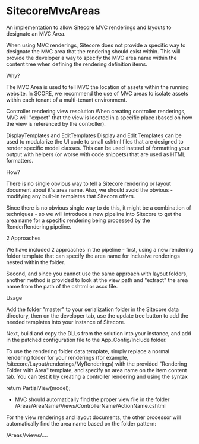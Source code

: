 SitecoreMvcAreas
================

An implementation to allow Sitecore MVC renderings and layouts to designate an MVC Area.

When using MVC renderings, Sitecore does not provide a specific way to designate the MVC area that the rendering should exist within. This will provide the developer a way to specify the MVC area name within the content tree when defining the rendering definition items.

Why?

The MVC Area is used to tell MVC the location of assets within the running website. In SCORE, we recommend the use of MVC areas to isolate assets within each tenant of a multi-tenant environment.

Controller rendering view resolution
When creating controller renderings, MVC will "expect" that the view is located in a specific place (based on how the view is referenced by the controller).

DisplayTemplates and EditTemplates
Display and Edit Templates can be used to modularize the UI code to small cshtml files that are designed to render specific model classes.  This can be used instead of formatting your output with helpers (or worse with code snippets) that are used as HTML formatters.

How?

There is no single obvious way to tell a Sitecore rendering or layout document about it's area name.  Also, we should avoid the obvious - modifying any built-in templates that Sitecore offers.

Since there is no obvious single way to do this, it might be a combination of techniques - so we will introduce a new pipeline into Sitecore to get the area name for a specific rendering being processed by the RenderRendering pipeline.

2 Approaches

We have included 2 approaches in the pipeline - first, using a new rendering folder template that can specify the area name for inclusive renderings nested within the folder.

Second, and since you cannot use the same approach with layout folders, another method is provided to look at the view path and "extract" the area name from the path of the cshtml or ascx file.

Usage

Add the folder "master" to your serialization folder in the Sitecore data directory, then on the developer tab, use the update tree button to add the needed templates into your instance of Sitecore.

Next, build and copy the DLLs from the solution into your instance, and add in the patched configuration file to the App_Config/Include folder.

To use the rendering folder data template, simply replace a normal rendering folder for your renderings (for example, /sitecore/Layout/renderings/MyRenderings) with the provided "Rendering Folder with Area" template, and specify an area name on the item content tab.  You can test it by creating a controller rendering and using the syntax

return PartialView(model);

- MVC should automatically find the proper view file in the folder /Areas/AreaName/Views/ControllerName/ActionName.cshtml

For the view renderings and layout documents, the other processor will automatically find the area name based on the folder pattern:

/Areas/<Area Name>/views/....
